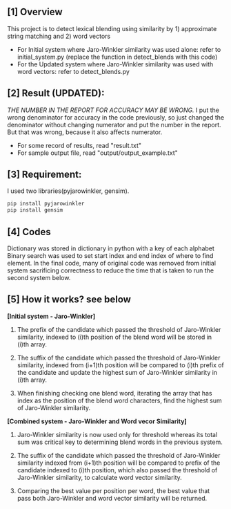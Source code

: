 ## [1] Overview
This project is to detect lexical blending using similarity by 1) approximate string matching and 2) word vectors
* For Initial system where Jaro-Winkler similarity was used alone:
        refer to initial_system.py (replace the function in detect_blends with this code)
* For the Updated system where Jaro-Winkler similarity was used with word vectors:
	refer to detect_blends.py 


## [2] Result (UPDATED):
*THE NUMBER IN THE REPORT FOR ACCURACY MAY BE WRONG.* 
I put the wrong denominator for accuracy in the code previously, so just changed the denominator without changing numerator and put the number in the report. But that was wrong, because it also affects numerator.
* For some record of results, read "result.txt"
* For sample output file, read "output/output_example.txt"


## [3] Requirement:
I used two libraries(pyjarowinkler, gensim).
```bash
pip install pyjarowinkler
pip install gensim
```

## [4] Codes
Dictionary was stored in dictionary in python with a key of each alphabet
Binary search was used to set start index and end index of where to find element.
In the final code, many of original code was removed from initial system sacrificing correctness to reduce the time that is taken to run the second system below. 


## [5] How it works? see below

**[Initial system - Jaro-Winkler]**
1. The prefix of the candidate which passed the threshold of Jaro-Winkler similarity, 
indexed to (i)th position of the blend word will be stored in (i)th array.

2. The suffix of the candidate which passed the threshold of Jaro-Winkler similarity, 
indexed from (i+1)th position will be compared to (i)th prefix of the candidate 
and update the highest sum of Jaro-Winkler similarity in (i)th array. 

3. When finishing checking one blend word, iterating the array that has index as the position of the blend word characters, 
find the highest sum of Jaro-Winkler similarity.


**[Combined system - Jaro-Winkler and Word vecor Similarity]**
1. Jaro-Winkler similarity is now used only for threshold 
whereas its total sum was critical key to determining blend words in the previous system. 

2. The suffix of the candidate which passed the threshold of Jaro-Winkler similarity 
indexed from (i+1)th position will be compared to prefix of the candidate indexed to (i)th position, 
which also passed the threshold of Jaro-Winkler similarity, to calculate word vector similarity.

3. Comparing the best value per position per word, the best value that pass both Jaro-Winkler and word vector similarity will be returned.
